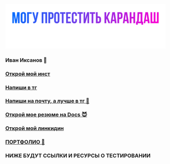 ![Header](https://github.com/IvanIksanov/ivaniksanov/blob/main/IMG_1538.PNG)
### Иван Иксанов 👋
### [Открой мой инст](https://instagram.com/eeevanofff)
### [Напиши в тг](https://t.me/evanovnew)
### [Напиши на почту, а лучше в тг 💩](ivaniksanov2000@gmail.com)
### [Открой мое резюме на Docs 😈](https://docs.google.com/document/d/1HRhtAmWjqkDpU7Tl_bUSwl8JZkZJrTy3cRrkINeLbnQ/edit?usp=sharing)
### [Открой мой линкидин](https://www.linkedin.com/in/ivan-iksanov)
### [ПОРТФОЛИО 👾](https://drive.google.com/drive/folders/1tzLY46qKzsIftwOoA00wwULfRxo6GY-D?usp=sharing)

### НИЖЕ БУДУТ ССЫЛКИ И РЕСУРСЫ О ТЕСТИРОВАНИИ
